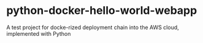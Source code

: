 # python-docker-hello-world-webapp
A test project for docke-rized deployment chain into the AWS cloud, implemented with Python
